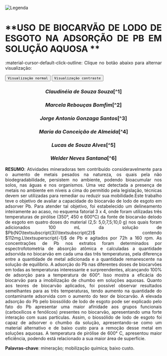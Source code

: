 
![Legenda](../imagens/capitulo.png)

# **USO DE BIOCARVÃO DE LODO DE ESGOTO NA ADSORÇÃO DE PB EM SOLUÇÃO AQUOSA **

:material-cursor-default-click-outline: Clique no botão abaixo para alternar visualização:

<div class="tx-switch">
  <button data-md-color-scheme="default"><code>Visualização normal</code></button>
  <button data-md-color-scheme="slate"><code>Visualização contraste</code></button>
</div>

<script>
  var buttons = document.querySelectorAll("button[data-md-color-scheme]")
  buttons.forEach(function(button) {
    button.addEventListener("click", function() {
      var attr = this.getAttribute("data-md-color-scheme")
      document.body.setAttribute("data-md-color-scheme", attr)
      var name = document.querySelector("#__code_0 code span:nth-child(7)")
      name.textContent = attr
    })
  })
</script>

<style>
body {text-align: justify}
div.a {
  text-indent: 50px;
}
p.recuo {
  padding-left: 130px;
  font-size: small;
  text-align: justify;
}
</style>

<center><h3><em>Claudinéia de Souza Souza</em>[^1]</h3></center>

<center><h3><em>Marcela Rebouças Bomfim</em>[^2]</h3></center>

<center><h3><em>Jorge Antonio Gonzaga Santos</em>[^3]</h3></center>

<center><h3><em>Maria da Conceição de Almeida</em>[^4]</h3></center>

<center><h3><em>Lucas de Souza Alves</em>[^5]</h3></center>

<center><h3><em>Welder Neves Santana</em>[^6]</h3></center>


[^1]: Mestranda do Programa de Pós-Graduação em Solos e Qualidade de Ecossistemas, UFRB, Cruz das Almas, BA; cssouzaufrb@gmail.com

[^2]: Professor da Universidade
 	Federal do Recôncavo da Bahia, Cruz das Almas, BA;
 	reboucas.marcela@gmail.com.

[^3]: Professor da Universidade
 	Federal do Recôncavo da Bahia, Cruz das Almas, BA;
 	gonzaga.jorgeas@gmail.com.

[^4]: Pós doutoranda em Solos e Qualidade de Ecossistema,
 	UFRB, Cruz das Almas, BA.

[^5]: Graduando em Agronomia da
 	Universidade Federal do Recôncavo da Bahia, Cruz das Almas, BA;
 	lucasagro15@gmail.com.

[^6]: Graduando em Agronomia da
	Universidade Federal do Recôncavo da Bahia, Cruz das Almas, BA;
	wellnevess@gmail.com.


**RESUMO**: Atividades mineradoras tem contribuído consideravelmente para o
aumento de metais pesados na natureza, os quais pela não
biodegradabilidade, persistem no ambiente, podendo bioacumular nos
solos, nas águas e nos organismos. Uma vez detectada a presença de
metais no ambiente em níveis a cima do permitido pela legislação,
técnicas devem ser utilizadas para remediar ou reduzir sua
mobilidade.Este trabalho teve o objetivo de avaliar a capacidade do
biocarvão de lodo de esgoto em adsorver Pb. Para atender tal objetivo,
foi estabelecido um delineamento inteiramente ao acaso, no esquema
fatorial 3 x 4, onde foram utilizadas três temperaturas de pirólise
(350°, 450 e 600°C) da fonte de biocarvão delodo de esgoto em quatro
doses do material (2,5: 5,0;7,5;10,0 g) nos quais foram adicionados 100
mL da solução de $Pb(NO\textsubscript{3})\textsubscript{2}$ contendo
$112mg.L\textsuperscript{-1}$ de Pb e agitados por 72h a 160 rpm. As
concentrações de Pb nos extratos foram determinados por
espectrofotometria de absorção atômica e calculadas a quantidade
adsorvida no biocarvão em cada uma das três temperaturas, pela diferença
entre a quantidade de metal adicionada e a quantidade remanescente na
solução de equilíbrio. A adsorção do Pb nas diferentes doses de
biocarvões em todas as temperaturas interessante e surpreendentes,
alcançando 100\% de adsorção para a temperatura de 600°. Isso mostra a
eficácia do biocarvão para a imobilização de chumbo em soluções aquosas.
Quanto aos teores de biocarvão aplicados, foi possível observar
resultados semelhantes para as três temperaturas, tendo aumento na
quantidade do contaminante adsorvida com o aumento do teor de biocarvão.
A elevada adsorção do Pb pelo biossólido de lodo de esgoto pode ser
explicado pelo fato do Pb apresentar uma maior afinidade aos grupos
funcionais (carboxílicos e fenólicos) presentes no biocarvão,
apresentando uma forte interação com suas partículas. Assim, o
biossólido de lodo de esgoto foi capaz de adsorver o chumbo da solução,
apresentando-se como um material alternativo e de baixo custo para a
remoção desse metal em soluções aquosas. A temperatura de pirólise de
600° C, apresentou maior eficiência, podendo está relacionado a sua
maior área de superfície.

**Palavras-chave**: mineração; mobilização química; baixo custo.


